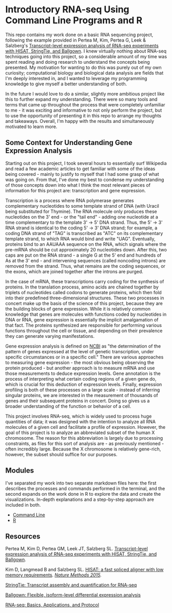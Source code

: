 # Introductory RNA-seq Using Command Line Programs and R

This repo contains my work done on a basic RNA sequencing project, following the example provided in Pertea M, Kim, Pertea G, Leek & Salzberg's [Transcript-level expression analysis of RNA-seq experiments with HISAT, StringTie, and Ballgown](https://www.nature.com/articles/nprot.2016.095). I knew virtually nothing about RNA-seq techniques going into this project, so a considerable amount of my time was spent reading and doing research to understand the concepts being presented. My motivation for wanting to do this was purely out of my own curiosity; computational biology and biological data analysis are fields that I'm deeply interested in, and I wanted to leverage my programming knowledge to give myself a better understanding of both.

In the future I would love to do a similar, slightly more ambitious project like this to further expand my understanding. There were so many tools and terms that came up throughout the process that were completely unfamiliar to me - it was exciting and informative to not only perform the project, but to use the opportunity of presenting it in this repo to arrange my thoughts and takeaways. Overall, I'm happy with the results and simultaneously motivated to learn more.

## Some Context for Understanding Gene Expression Analysis

Starting out on this project, I took several hours to essentially surf Wikipedia and read a few academic articles to get familiar with some of the ideas being covered - mainly to justify to myself that I had some grasp of what was going on. From that, I've done my best to condense my understanding of those concepts down into what I think the most relevant pieces of information for this project are: transcription and gene expression.

Transcription is a process where RNA polymerase generates complementary nucleotides to some template strand of DNA (with Uracil being substituted for Thymine). The RNA molecule only produces these nucleotides on the 3' end - or the "tail end" - adding one nucleotide at a time complementary to the template 3' -> 5' DNA strand. Thus, the 5' -> 3' RNA strand is identical to the coding 5' -> 3' DNA strand; for example, a coding DNA strand of "TAG" is transcribed as "ATC" on its complementary template strand, to which RNA would bind and write "UAG". Eventually, proteins bind to an AAUAAA sequence on the RNA, which signals where the pre-mRNA should be cut approximately 20 nucleotides down. After this, two caps are put on the RNA strand - a single G at the 5' end and hundreds of As at the 3' end - and intervening sequences (called noncoding introns) are removed from the strand. Thus, what remains are the coding sequences, or the exons, which are joined together after the introns are purged. 

In the case of mRNA, these transcriptions carry coding for the synthesis of proteins. In the translation process, amino acids are chained together by triplets of nucleotides called codons to generate proteins, which then fold into their predefined three-dimensional structures. These two processes in concert make up the basis of the science of this project, because they are the building blocks of gene expression. While it is relatively common knowledge that genes are molecules with functions coded by nucleotides in DNA or RNA, gene expression is essentially the implicit amalgamation of that fact. The proteins synthesized are responsible for performing various functions throughout the cell or tissue, and depending on their prevalence they can generate varying manifestations.

Gene expression analysis is defined on [NCBI](https://www.ncbi.nlm.nih.gov/probe/docs/applexpression/) as "the determination of the pattern of genes expressed at the level of genetic transcription, under specific circumstances or in a specific cell." There are various approaches to measuring gene expression - the most obvious being observing the protein produced - but another approach is to measure mRNA and use those measurements to deduce expression levels. Gene annotation is the process of interpreting what certain coding regions of a given gene do, which is crucial for this deduction of expression levels. Finally, expression profiling is both of these processes on a large scale - instead of inferring singular proteins, we are interested in the measurement of thousands of genes and their subsequent 
proteins in concert. Doing so gives us a broader understanding of the function or behavior of a cell.

This project involves RNA-seq, which is widely used to process huge quantities of data; it was designed with the intention to analyze all RNA molecules of a given cell and facilitate a profile of expression. However, the goal of this project is to analyze an abbreviated subset of the human X chromosome. The reason for this abbreviation is largely due to processing constraints, as files for this sort of analysis are - as previously mentioned - often incredibly large. Because the X chromosome is relatively gene-rich, however, the subset should suffice for our purposes.

## Modules

I've separated my work into two separate markdown files here: the first describes the processes and commands performed in the terminal, and the second expands on the work done in R to explore the data and create the visualizations. In-depth explanations and a step-by-step approach are included in both.

* [Command Line](https://github.com/akweiss/RNA-seq-intro/blob/master/command-line.md)
* [R](https://github.com/akweiss/RNA-seq-intro/blob/master/R.md)

## Resources
Pertea M, Kim D, Pertea GM, Leek JT, Salzberg SL. [Transcript-level expression analysis of RNA-seq experiments with HISAT, StringTie, and Ballgown](https://www.nature.com/articles/nprot.2016.095).

Kim D, Langmead B and Salzberg SL. [HISAT: a fast spliced aligner with low memory requirements](https://www.nature.com/articles/nmeth.3317). *[Nature Methods 2015](https://www.nature.com/nmeth/).*

[StringTie: Transcript assembly and quantification for RNA-seq](https://ccb.jhu.edu/software/stringtie/)

[Ballgown: Flexible, isoform-level differential expression analysis](https://www.bioconductor.org/packages/release/bioc/html/ballgown.html)

[RNA-seq: Basics, Applications, and Protocol](https://www.technologynetworks.com/genomics/articles/rna-seq-basics-applications-and-protocol-299461)

